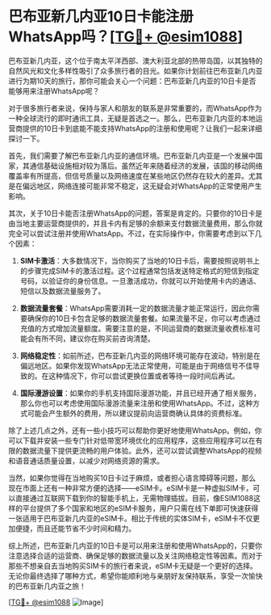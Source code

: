 # 巴布亚新几内亚10日卡能注册WhatsApp吗？[[TG💪+ @esim1088](https://t.me/s/esim1088)]

巴布亚新几内亚，这个位于南太平洋西部、澳大利亚北部的热带岛国，以其独特的自然风光和文化多样性吸引了众多旅行者的目光。如果你计划前往巴布亚新几内亚进行为期10天的旅行，那你可能会关心一个问题：巴布亚新几内亚的10日卡是否能够用来注册WhatsApp呢？

对于很多旅行者来说，保持与家人和朋友的联系是非常重要的，而WhatsApp作为一种全球流行的即时通讯工具，无疑是首选之一。那么，巴布亚新几内亚的本地运营商提供的10日卡到底能不能支持WhatsApp的注册和使用呢？让我们一起来详细探讨一下。

首先，我们需要了解巴布亚新几内亚的通信环境。巴布亚新几内亚是一个发展中国家，其通信基础设施相对较为落后。虽然近年来随着经济的发展，该国的移动网络覆盖率有所提高，但信号质量以及网络速度在某些地区仍然存在较大的差异。尤其是在偏远地区，网络连接可能非常不稳定，这无疑会对WhatsApp的正常使用产生影响。

其次，关于10日卡能否注册WhatsApp的问题，答案是肯定的。只要你的10日卡是由当地主要运营商提供的，并且卡内有足够的余额来支付数据流量费用，那么你就完全可以尝试注册并使用WhatsApp。不过，在实际操作中，你需要考虑到以下几个因素：

1. **SIM卡激活**：大多数情况下，当你购买了当地的10日卡后，需要按照说明书上的步骤完成SIM卡的激活过程。这个过程通常包括发送特定格式的短信到指定号码，以验证你的身份信息。一旦激活成功，你就可以开始使用卡内的通话、短信以及数据流量服务了。

2. **数据流量套餐**：WhatsApp需要消耗一定的数据流量才能正常运行，因此你需要确保你的10日卡包含足够的数据流量套餐。如果流量不足，你可以考虑通过充值的方式增加流量额度。需要注意的是，不同运营商的数据流量收费标准可能会有所不同，建议你在购买前咨询清楚。

3. **网络稳定性**：如前所述，巴布亚新几内亚的网络环境可能存在波动，特别是在偏远地区。如果你发现WhatsApp无法正常使用，可能是由于网络信号不佳导致的。在这种情况下，你可以尝试更换位置或者等待一段时间后再试。

4. **国际漫游设置**：如果你的手机支持国际漫游功能，并且已经开通了相关服务，那么你也可以考虑使用国际漫游流量来注册和使用WhatsApp。不过，这种方式可能会产生额外的费用，所以建议提前向运营商确认具体的资费标准。

除了上述几点之外，还有一些小技巧可以帮助你更好地使用WhatsApp。例如，你可以下载并安装一些专门针对低带宽环境优化的应用程序，这些应用程序可以在有限的数据流量下提供更流畅的用户体验。此外，还可以尝试调整WhatsApp的视频和语音通话质量设置，以减少对网络资源的需求。

当然，如果你觉得在当地购买10日卡过于麻烦，或者担心语言障碍等问题，那么现在市面上还有一种非常方便的选择——eSIM卡。eSIM卡是一种虚拟SIM卡，可以直接通过互联网下载到你的智能手机上，无需物理插拔。目前，像ESIM1088这样的平台提供了多个国家和地区的eSIM卡服务，用户只需在线下单即可快速获得一张适用于巴布亚新几内亚的eSIM卡。相比于传统的实体SIM卡，eSIM卡不仅更加便捷，而且还能节省不少时间和精力。

综上所述，巴布亚新几内亚的10日卡是可以用来注册和使用WhatsApp的，只要你注意选择合适的运营商、确保足够的数据流量以及关注网络稳定性等因素。而对于那些不想亲自去当地购买SIM卡的旅行者来说，eSIM卡无疑是一个更好的选择。无论你最终选择了哪种方式，希望你能顺利地与亲朋好友保持联系，享受一次愉快的巴布亚新几内亚之旅！

[[TG💪+ @esim1088](https://t.me/s/esim1088) ![Image](https://i.postimg.cc/4NQfJmqS/Snipaste-2025-05-13-00-14-12.png)]